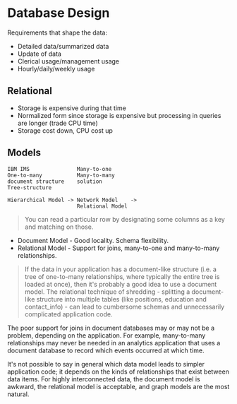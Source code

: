 # Database Design

Requirements that shape the data:

* Detailed data/summarized data
* Update of data
* Clerical usage/management usage
* Hourly/daily/weekly usage

## Relational

* Storage is expensive during that time
* Normalized form since storage is expensive but processing in queries are longer (trade CPU time)
* Storage cost down, CPU cost up

## Models

```
IBM IMS               Many-to-one
One-to-many           Many-to-many
document structure    solution
Tree-structure

Hierarchical Model -> Network Model    ->
                      Relational Model
```

> You can read a particular row by designating some columns as a key and matching on those.

* Document Model - Good locality. Schema flexibility.
* Relational Model - Support for joins, many-to-one and many-to-many relationships.

> If the data in your application has a document-like structure (i.e. a tree of one-to-many relationships, where typically the entire tree is loaded at once), then it's probably a good idea to use a document model. The relational technique of shredding - splitting a document-like structure into multiple tables (like positions, education and contact_info) - can lead to cumbersome schemas and unnecessarily complicated application code.

The poor support for joins in document databases may or may not be a problem, depending on the application. For example, many-to-many relationships may never be needed in an analytics application that uses a document database to record which events occurred at which time.

It's not possible to say in general which data model leads to simpler application code; it depends on the kinds of relationships that exist between data items. For highly interconnected data, the document model is awkward, the relational model is acceptable, and graph models are the most natural.